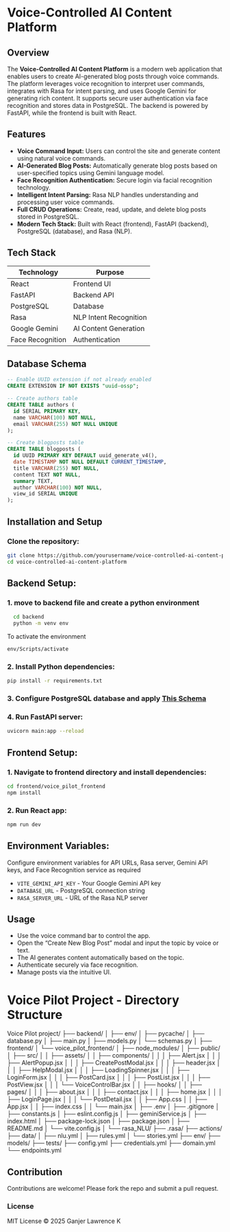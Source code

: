 # Voice-Controlled AI Content Platform

## Overview

The **Voice-Controlled AI Content Platform** is a modern web application that enables users to create AI-generated blog posts through voice commands.
The platform leverages voice recognition to interpret user commands, integrates with Rasa for intent parsing, and uses Google Gemini for generating rich content. 
It supports secure user authentication via face recognition and stores data in PostgreSQL. The backend is powered by FastAPI, while the frontend is built with React.

## Features

- **Voice Command Input:** Users can control the site and generate content using natural voice commands.
- **AI-Generated Blog Posts:** Automatically generate blog posts based on user-specified topics using Gemini language model.
- **Face Recognition Authentication:** Secure login via facial recognition technology.
- **Intelligent Intent Parsing:** Rasa NLP handles understanding and processing user voice commands.
- **Full CRUD Operations:** Create, read, update, and delete blog posts stored in PostgreSQL.
- **Modern Tech Stack:** Built with React (frontend), FastAPI (backend), PostgreSQL (database), and Rasa (NLP).

## Tech Stack

| Technology      | Purpose                      |
|-----------------|------------------------------|
| React           | Frontend UI                  |
| FastAPI         | Backend API                  |
| PostgreSQL      | Database                    |
| Rasa            | NLP Intent Recognition       |
| Google Gemini   | AI Content Generation        |
| Face Recognition| Authentication               |


## Database Schema

```sql
-- Enable UUID extension if not already enabled
CREATE EXTENSION IF NOT EXISTS "uuid-ossp";

-- Create authors table
CREATE TABLE authors (
  id SERIAL PRIMARY KEY,
  name VARCHAR(100) NOT NULL,
  email VARCHAR(255) NOT NULL UNIQUE
);

-- Create blogposts table
CREATE TABLE blogposts (
  id UUID PRIMARY KEY DEFAULT uuid_generate_v4(),
  date TIMESTAMP NOT NULL DEFAULT CURRENT_TIMESTAMP,
  title VARCHAR(255) NOT NULL,
  content TEXT NOT NULL,
  summary TEXT,
  author VARCHAR(100) NOT NULL,
  view_id SERIAL UNIQUE
);
```
## Installation and Setup

### Clone the repository:

```bash
git clone https://github.com/yourusername/voice-controlled-ai-content-platform.git
cd voice-controlled-ai-content-platform
```
## Backend Setup:
### 1. move to backend file and create a python environment 
```bash
  cd backend
  python -m venv env
```
To activate the environment
```bash
env/Scripts/activate
```
### 2. Install Python dependencies:
```bash
pip install -r requirements.txt
```

### 3. Configure PostgreSQL database and apply [This Schema](#database-schema)

### 4. Run FastAPI server:
```bash
uvicorn main:app --reload
```

## Frontend Setup:
### 1. Navigate to frontend directory and install dependencies:

```bash
cd frontend/voice_pilot_frontend
npm install
```
### 2. Run React app:
```bash
npm run dev
```
## Environment Variables:
Configure environment variables for API URLs, Rasa server, Gemini API keys, and Face Recognition service as required
- `VITE_GEMINI_API_KEY` - Your Google Gemini API key
- `DATABASE_URL` - PostgreSQL connection string
- `RASA_SERVER_URL` - URL of the Rasa NLP server


## Usage
- Use the voice command bar to control the app.
- Open the “Create New Blog Post” modal and input the topic by voice or text.
- The AI generates content automatically based on the topic.
- Authenticate securely via face recognition.
- Manage posts via the intuitive UI.

# Voice Pilot Project - Directory Structure

Voice Pilot project/
├── backend/
│   ├── env/
│   ├── pycache/
│   ├── database.py
│   ├── main.py
│   ├── models.py
│   └── schemas.py
│
├── frontend/
│   └── voice_pilot_frontend/
│       ├── node_modules/
│       ├── public/
│       ├── src/
│       │   ├── assets/
│       │   ├── components/
│       │   │   ├── Alert.jsx
│       │   │   ├── AlertPopup.jsx
│       │   │   ├── CreatePostModal.jsx
│       │   │   ├── header.jsx
│       │   │   ├── HelpModal.jsx
│       │   │   ├── LoadingSpinner.jsx
│       │   │   ├── LoginForm.jsx
│       │   │   ├── PostCard.jsx
│       │   │   ├── PostList.jsx
│       │   │   ├── PostView.jsx
│       │   │   └── VoiceControlBar.jsx
│       │   ├── hooks/
│       │   ├── pages/
│       │   │   ├── about.jsx
│       │   │   ├── contact.jsx
│       │   │   ├── home.jsx
│       │   │   ├── LoginPage.jsx
│       │   │   └── PostDetail.jsx
│       │   ├── App.css
│       │   ├── App.jsx
│       │   ├── index.css
│       │   └── main.jsx
│       ├── .env
│       ├── .gitignore
│       ├── constants.js
│       ├── eslint.config.js
│       ├── geminiService.js
│       ├── index.html
│       ├── package-lock.json
│       ├── package.json
│       ├── README.md
│       └── vite.config.js
│
└── rasa_NLU/
    ├── .rasa/
    ├── actions/
    ├── data/
    │   ├── nlu.yml
    │   ├── rules.yml
    │   └── stories.yml
    ├── env/
    ├── models/
    ├── tests/
    ├── config.yml
    ├── credentials.yml
    ├── domain.yml
    └── endpoints.yml


## Contribution
Contributions are welcome! Please fork the repo and submit a pull request.



### License
MIT License © 2025 Ganjer Lawrence K





